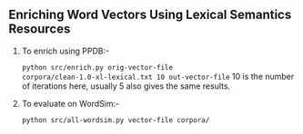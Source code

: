 Enriching Word Vectors Using Lexical Semantics Resources
--------------------------------------------------------

1. To enrich using PPDB:-

   <code>python src/enrich.py orig-vector-file corpora/clean-1.0-xl-lexical.txt 10 out-vector-file</code>
   10 is the number of iterations here, usually 5 also gives the same results.

2. To evaluate on WordSim:-

   <code>python src/all-wordsim.py vector-file corpora/ </code>
